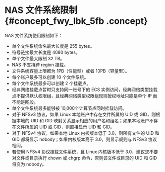 # NAS 文件系统限制 {#concept_fwy_lbk_5fb .concept}

NAS 文件系统使用限制如下：

-   单个文件系统命名最大长度是 255 bytes。
-   符号链接最大长度是 4080 bytes。
-   单个文件最大限制 32 TB。
-   NAS 不支持跨 region 挂载。
-   文件系统容量上限都为 1PB（性能型）或者 10PB（容量型）。
-   每个账户最多可以创建 10 个文件系统。
-   每个文件系统最多可以创建 2 个挂载点。
-   经典网络挂载点暂时只支持同一账号下的 ECS 实例访问，经典网络类型挂载点不提供默认权限组，且经典网络类型权限组规则授权地址只能是单个 IP 而不能是网段。
-   单个文件系统最多能够被 10,000个计算节点同时挂载访问。
-   对于 NFSv3 协议，如果 Linux 本地账户中存在文件所属的 UID 或 GID，则根据本地的 UID 和 GID 映射关系显示相应的用户名和组名；如果本地账户不存在文件所属的 UID 或 GID，则直接显示 UID 和 GID。
-   对于 NFSv4 协议，如果本地 Linux 内核版本低于 3.0，则所有文件的 UID 和 GID 都将显示 nobody；如果内核版本高于 3.0，则显示规则与 NFSv3 协议相同。
-   若使用 NFSv4 协议挂载文件系统，且 Linux 内核版本低于 3.0，建议您不要对文件或目录执行 chown 或 chgrp 命令，否则该文件或目录的 UID 和 GID 将变为 nobody。

